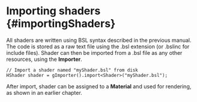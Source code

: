 Importing shaders 						{#importingShaders}
===============

All shaders are written using BSL syntax described in the previous manual. The code is stored as a raw text file using the .bsl extension (or .bslinc for include files). Shader can then be imported from a .bsl file as any other resources, using the **Importer**.

~~~~~~~~~~~~~{.cpp}
// Import a shader named "myShader.bsl" from disk
HShader shader = gImporter().import<Shader>("myShader.bsl");
~~~~~~~~~~~~~

After import, shader can be assigned to a **Material** and used for rendering, as shown in an earlier chapter.
